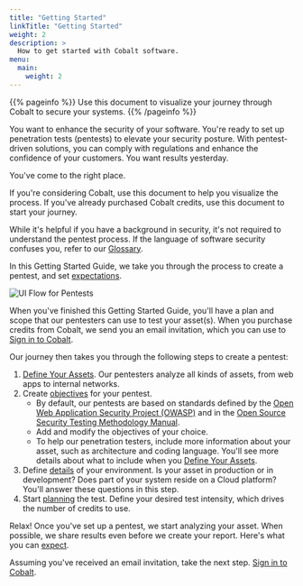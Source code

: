 ```yaml
---
title: "Getting Started"
linkTitle: "Getting Started"
weight: 2
description: >
  How to get started with Cobalt software.
menu:
  main:
    weight: 2
---
```


{{% pageinfo %}}
Use this document to visualize your journey through Cobalt to secure your systems.
{{% /pageinfo %}}

You want to enhance the security of your software. You're ready to set up
penetration tests (pentests) to elevate your security posture. With
pentest-driven solutions, you can comply with regulations and enhance
the confidence of your customers. You want results yesterday.

You've come to the right place.

If you're considering Cobalt, use this document to help you visualize the process.
If you've already purchased Cobalt credits, use this document to start your journey.

While it's helpful if you have a background in security, it's not required
to understand the pentest process. If the language of software security confuses
you, refer to our [Glossary](../glossary).

In this Getting Started Guide, we take you through the process to create a pentest, and
set [expectations](./what-to-expect).

![UI Flow for Pentests](/gsg/PentestFlow.png "UI Flow for Pentests")

When you've finished this Getting Started Guide, you'll have a plan and scope that
our pentesters can use to test your asset(s). When you purchase credits from Cobalt,
we send you an email invitation, which you can use to [Sign in to Cobalt](./sign-in).

Our journey then takes you through the following steps to create a pentest:

1. [Define Your Assets](./assets). Our pentesters analyze all kinds of
   assets, from web apps to internal networks.
1. Create [objectives](./pentest-objectives) for your pentest.
   - By default, our pentests are based on standards defined by the
     [Open Web Application Security
     Project (OWASP)](../glossary#open-web-application-security-project-owasp) and in
     the [Open Source Security Testing Methodology
     Manual](../glossary/#open-source-security-testing-methodology-manual-osstmm).
   - Add and modify the objectives of your choice.
   - To help our penetration testers, include more information about your asset,
     such as architecture and coding language. You'll see more details about
     what to include when you [Define Your Assets](./assets).
1. Define [details](./details) of your environment.
   Is your asset in production or in development? Does part of your system
   reside on a Cloud platform? You'll answer these questions in this step.
1. Start [planning](./planning) the test. Define your desired
   test intensity, which drives the number of credits to use.

Relax! Once you've set up a pentest, we start analyzing your asset. When
possible, we share results even before we create your report. Here's what
you can [expect](./what-to-expect). 

Assuming you've received an email invitation, take the next step.
[Sign in to Cobalt](./sign-in).
